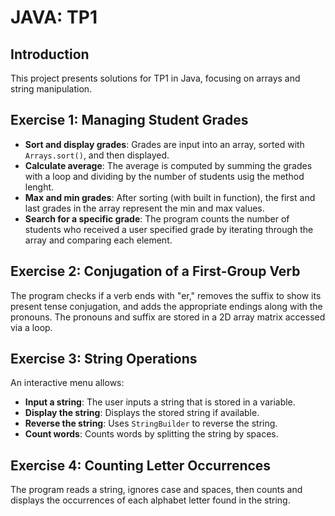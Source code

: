 # JAVA: TP1
## Introduction
This project presents solutions for TP1 in Java, focusing on arrays and string manipulation.

## Exercise 1: Managing Student Grades
- **Sort and display grades**: Grades are input into an array, sorted with `Arrays.sort()`, and then displayed.
- **Calculate average**: The average is computed by summing the grades with a loop and dividing by the number of students usig the method lenght.
- **Max and min grades**: After sorting (with built in function), the first and last grades in the array represent the min and max values.
- **Search for a specific grade**: The program counts the number of students who received a user specified grade by iterating through the array and comparing each element.

## Exercise 2: Conjugation of a First-Group Verb
The program checks if a verb ends with "er," removes the suffix to show its present tense conjugation, and adds the appropriate endings along with the pronouns.
The pronouns and suffix are stored in a 2D array matrix accessed via a loop.
## Exercise 3: String Operations
An interactive menu allows:
- **Input a string**: The user inputs a string that is stored in a variable.
- **Display the string**: Displays the stored string if available.
- **Reverse the string**: Uses `StringBuilder` to reverse the string.
- **Count words**: Counts words by splitting the string by spaces.

## Exercise 4: Counting Letter Occurrences
The program reads a string, ignores case and spaces, then counts and displays the occurrences of each alphabet letter found in the string.

